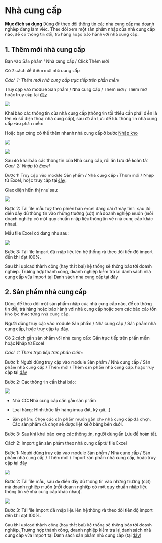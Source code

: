 # Nhà cung cấp
**Mục đích sử dụng** 
Dùng để theo dõi thông tin các nhà cung cấp mà doanh nghiệp đang làm việc.
Theo dõi xem một sản phẩm nhập của nhà cung cấp nào, để có thông tin đổi, trả hàng hoặc bảo hành với nhà cung cấp.
## 1. Thêm mới nhà cung cấp
Bạn vào Sản phẩm / Nhà cung cấp / Click Thêm mới

Có 2 cách để thêm mới nhà cung cấp

*Cách 1: Thêm mới nhà cung cấp trực tiếp trên phần mềm*

Truy cập vào module Sản phẩm / Nhà cung cấp / Thêm mới / Thêm mới hoặc truy cập tại [đây](https://nhanh.vn/supplier/manage/index?tab=add)

![](https://raw.githubusercontent.com/nhanhapi/manual/master/docs/san-pham/img/sp-ncc-themmoi.png)

Khai báo các thông tin của nhà cung cấp (thông tin tối thiểu cần phải điền là tên và số điện thoại nhà cung cấp), sau đó ấn Lưu để lưu thông tin nhà cung cấp vào phần mềm.

Hoặc bạn cũng có thể thêm nhanh nhà cung cấp ở bước [Nhập kho](https://nhanh.vn/inventory/bill/import)

![](https://raw.githubusercontent.com/nhanhapi/manual/master/docs/san-pham/img/sp-ncc-new-xnk-1.png)

![](https://raw.githubusercontent.com/nhanhapi/manual/master/docs/san-pham/img/sp-ncc-new-xnk-2.png)

Sau đó khai báo các thông tin của Nhà cung cấp, rồi ấn Lưu để hoàn tất
*Cách 2: Nhập từ Excel*

Bước 1: Truy cập vào module Sản phẩm / Nhà cung cấp / Thêm mới / Nhập từ Excel, hoặc truy cập tại [đây](https://nhanh.vn/supplier/manage/index?tab=import):

Giao diện hiển thị như sau:

![](https://raw.githubusercontent.com/nhanhapi/manual/master/docs/san-pham/img/sp-ncc-import-1.png)

Bước 2: Tải file mẫu tuỳ theo phiên bản excel đang cài ở máy tính, sau đó điền đầy đủ thông tin vào những trường (cột) mà doanh nghiệp muốn (mỗi doanh nghiệp có một quy chuẩn nhập liệu thông tin về nhà cung cấp khác nhau).

Mẫu file Excel có dạng như sau:

![](https://raw.githubusercontent.com/nhanhapi/manual/master/docs/san-pham/img/sp-ncc-import-2.png)

Bước 3: Tải file Import đã nhập liệu lên hệ thống và theo dõi tiến độ import đến khi đạt 100%.

Sau khi upload thành công (hay thất bại) hệ thống sẽ thông báo tới doanh nghiệp. Trường hợp thành công, doanh nghiệp kiểm tra lại danh sách nhà cung cấp vừa Import tại Danh sách nhà cung cấp  tại [đây](https://nhanh.vn/supplier/manage/index)

## 2. Sản phẩm nhà cung cấp
Dùng để theo dõi một sản phẩm nhập của nhà cung cấp nào, để có thông tin đổi, trả hàng hoặc bảo hành với nhà cung cấp hoặc xem các báo cáo tồn kho lọc theo từng nhà cung cấp.

Người dùng truy cập vào module Sản phẩm / Nhà cung cấp / Sản phẩm nhà cung cấp, hoặc truy cập tại [đây](https://nhanh.vn/supplier/product/index).

Có 2 cách gắn sản phẩm với nhà cung cấp: Gắn trực tiếp trên phần mềm hoặc Nhập từ Excel

*Cách 1: Thêm trực tiếp trên phần mềm:*

Bước 1: Người dùng truy cập vào module Sản phẩm / Nhà cung cấp / Sản phẩm nhà cung cấp / Thêm mới / Thêm sản phẩm nhà cung cấp, hoặc truy cập tại [đây](https://nhanh.vn/supplier/product/index?tab=add)

Bước 2: Các thông tin cần khai báo:

![](https://raw.githubusercontent.com/nhanhapi/manual/master/docs/san-pham/img/sp-spncc-new.png)

- Nhà CC: Nhà cung cấp cần gắn sản phẩm

- Loại hàng: Hình thức lấy hàng (mua đứt, ký gửi…)

- Sản phẩm: Chọn các sản phẩm muốn gắn cho nhà cung cấp đã chọn. Các sản phẩm đã chọn sẽ được liệt kê ở bảng bên dưới.

Bước 3: Sau khi khai báo xong các thông tin, người dùng ấn Lưu để hoàn tất.

Cách 2: Import gắn sản phẩm theo nhà cung cấp từ file Excel

Bước 1: Người dùng truy cập vào module Sản phẩm / Nhà cung cấp / Sản phẩm nhà cung cấp / Thêm mới / Import sản phẩm nhà cung cấp, hoặc truy cập tại [đây](https://nhanh.vn/supplier/product/index?tab=import) 

![](https://raw.githubusercontent.com/nhanhapi/manual/master/docs/san-pham/img/sp-spncc-import.png)

Bước 2: Tải file mẫu, sau đó điền đầy đủ thông tin vào những trường (cột) mà doanh nghiệp muốn (mỗi doanh nghiệp có một quy chuẩn nhập liệu thông tin về nhà cung cấp khác nhau).

![](https://raw.githubusercontent.com/nhanhapi/manual/master/docs/san-pham/img/sp-spncc-excel.png)

Bước 3: Tải file Import đã nhập liệu lên hệ thống và theo dõi tiến độ import đến khi đạt 100%.

Sau khi upload thành công (hay thất bại) hệ thống sẽ thông báo tới doanh nghiệp. Trường hợp thành công, doanh nghiệp kiểm tra lại danh sách nhà cung cấp vừa Import tại Danh sách sản phẩm nhà cung cấp (tại [đây](https://nhanh.vn/supplier/product/index))


